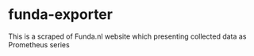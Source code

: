 # funda-exporter
This is a scraped of Funda.nl website which presenting collected data as Prometheus series
